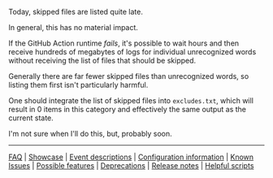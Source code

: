 Today, skipped files are listed quite late.

In general, this has no material impact.

If the GitHub Action runtime _fails_, it's possible to wait hours and then receive hundreds of megabytes of logs for individual unrecognized words without receiving the list of files that should be skipped.

Generally there are far fewer skipped files than unrecognized words, so listing them first isn't particularly harmful.

One should integrate the list of skipped files into `excludes.txt`, which will result in 0 items in this category and effectively the same output as the current state.

I'm not sure when I'll do this, but, probably soon.

---
[FAQ](FAQ.md) | [Showcase](Showcase.md) | [Event descriptions](Event-descriptions.md) | [Configuration information](Configuration-information.md) | [Known Issues](Known-Issues.md) | [Possible features](Possible-features.md) | [Deprecations](Deprecations.md) | [Release notes](Release-notes.md) | [Helpful scripts](Helpful-scripts.md)
